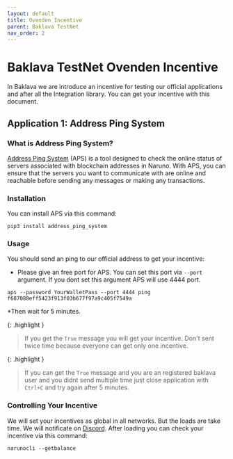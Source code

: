 ```yaml
---
layout: default
title: Ovenden Incentive
parent: Baklava TestNet
nav_order: 2
---
```


# Baklava TestNet Ovenden Incentive

In Baklava we are introduce an incentive for testing our official applications and after all the Integration library. You can get your incentive with this document.


## Application 1: Address Ping System

### What is Address Ping System?
[Address Ping System](https://github.com/Naruno/Address-Ping-System) (APS) is a tool designed to check the online status of servers associated with blockchain addresses in Naruno. With APS, you can ensure that the servers you want to communicate with are online and reachable before sending any messages or making any transactions.

### Installation
You can install APS via this command:
```console
pip3 install address_ping_system
```

### Usage
You should send an ping to our official address to get your incentive:

* Please give an free port for APS. You can set this port via `--port` argument. If you dont set this argument APS will use 4444 port.

```console
aps --password YourWalletPass --port 4444 ping f687088eff5423f913f03b677f97a9c405f7549a
```

*Then wait for 5 minutes.


{: .highlight }

> If you get the `True` message you will get your incentive. Don't sent twice time because everyone can get only one incentive.

{: .highlight }

> If you can get the `True` message and you are an registered baklava user and you didnt send multiple time just close application with `Ctrl+C` and try again after 5 minutes.


### Controlling Your Incentive
We will set your incentives as global in all networks. But the loads are take time. We will notificate on [Discord](https://discord.gg/Vpn2tfEEWc). After loading you can check your incentive via this command:

```console
narunocli --getbalance
```